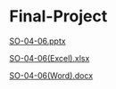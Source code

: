 # Final-Project
[SO-04-06.pptx](https://github.com/user-attachments/files/18387087/SO-04-06.pptx)

[SO-04-06(Excel).xlsx](https://github.com/user-attachments/files/18387089/SO-04-06.Excel.xlsx)

[SO-04-06(Word).docx](https://github.com/user-attachments/files/18387090/SO-04-06.Word.docx)
